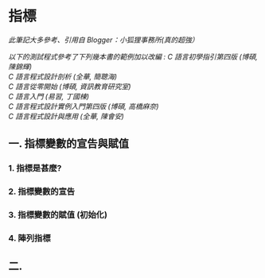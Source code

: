 # 指標
*此筆記大多參考、引用自 Blogger：小狐狸事務所(真的超強）*

*以下的測試程式參考了下列幾本書的範例加以改編 :
C 語言初學指引第四版 (博碩, 陳錦輝)   
C 語言程式設計剖析 (全華, 簡聰海)    
C 語言從零開始 (博碩, 資訊教育研究室)    
C 語言入門 (易習, 丁國棟)    
C 語言程式設計實例入門第四版 (博碩, 高橋麻奈)    
C 語言程式設計與應用 (全華, 陳會安)*    
## 一. 指標變數的宣告與賦值
### 1. 指標是甚麼? 
### 2. 指標變數的宣告 
### 3. 指標變數的賦值 (初始化)
### 4. 陣列指標
## 二. 

## 

## 

## 
